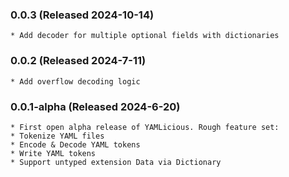 ### 0.0.3 (Released 2024-10-14)
    * Add decoder for multiple optional fields with dictionaries

### 0.0.2 (Released 2024-7-11)
    * Add overflow decoding logic

### 0.0.1-alpha (Released 2024-6-20)
    * First open alpha release of YAMLicious. Rough feature set:
    * Tokenize YAML files
    * Encode & Decode YAML tokens
    * Write YAML tokens
    * Support untyped extension Data via Dictionary
